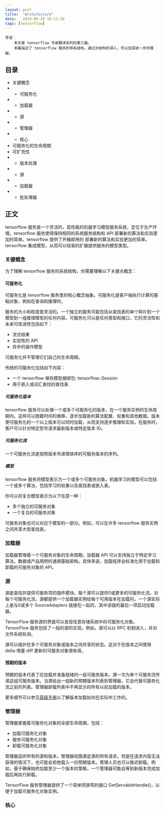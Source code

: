 ```yaml
---
layout: post
title:  "Architecture"
date:   2019-06-29 10:11:30
tags: [tensorflow]
---
```


    导语：
        本文是 tensorflow 手册翻译系列的第三篇。
        本篇描述了 tensorflow 服务的体系结构。通过对结构的深入，可以加深进一步的理解。

## 目录
+ 关键概念
+ + 可服务化
+ + 加载器
+ + 源
+ + 管理器
+ + 核心
+ 可服务化的生命周期
+ 可扩充性
+ + 版本处理
+ + 源
+ + 加载器
+ + 批处理器

## 正文
tensorflow 服务是一个灵活的，高性能的机器学习模型服务系统，定位于生产环境。tensorflow 服务使得保持相同的系统服务结构和 API 部署新的算法和实验更加的简单。tensorflow 提供了开箱即用的 部署新的算法和实验更加的简单。tensorflow 集成模型，从而可以轻易的扩展提供服务的模型类型。

### 关键概念
为了理解 tensorflow 服务的系统结构，你需要理解以下关键点概念：

#### 可服务化
可服务化是 tensorflow 服务里的核心概念抽象。可服务化是客户端执行计算的基础对象，例如在查询和推理时。

服务的大小和粒度是灵活的。一个独立的服务可能包括从查找表的单个碎片到一个模型到一组推理模型的任何内容。可服务化可以是任何类型和接口，它的灵活性和未来可改进性包括如下：
+ 流式结果
+ 实验性的 API
+ 异步的操作模型

可服务化并不管理它们自己的生命周期。

传统的可服务化包括如下内容：
+ 一个 tensorflow 保存模型捆绑包: tensorflow::Session
+ 用于嵌入或词汇查找的查找表

##### 可服务化版本
tensorflow 服务可以处理一个或多个可服务化的版本，在一个服务实例的生命周期内。这样可以随着时间的推移，逐步加载新的算法配置、权重和其他数据。版本使可服务化的一个以上版本可以同时加载，从而支持逐步推理和实验。在服务时，客户可以针对特定型号请求最新版本或特定版本 ID。

##### 可服务化流
一个可服务化流是按照版本号递增排序的可服务版本的序列。

##### 模型
tensorflow 服务将模型表示为一个或多个可服务对象。机器学习的模型可以包括一个或多个算法，包括学习的权重以及查找表或嵌入表。

你可以将复合模型表示为以下任意一种：
+ 多个独立的可服务对象
+ 一个复合的可服务对象

可服务对象也可以对应于模型的一部分。例如，可以在许多 tensorflow 服务实例之间共享大型查找表。 

### 加载器
加载器管理着一个可服务对象的生命周期。加载器 API 可以支持独立于特定学习算法，数据或产品用例的通用基础架构。具体来说，加载程序会标准化用于加载和卸载的可服务对象的 API。

### 源
源是查找并提供可服务项的插件模块。每个源可以提供0或更多的可服务化流。对每个可服务化流，源都提供一个加载器实例给每个可用版本在加载时。一个源实际上是与0或多个 SourceAdapters 链接在一起的，其中该链的最后一项启动加载器。

TensorFlow 服务源的界面可以发现任意存储系统中的可服务化对象。TensorFlow 服务包括了一般的源的实现。例如，源可以以 RPC 机制进入，并对文件系统轮询。

源可以维护在多个可服务对象或版本之间共享的状态。这对于在版本之间使用 delta 增量 diff 更新的可服务对象很有用。

#### 预期的版本
预期的版本代表了应加载并准备就绪的一组可服务版本。源一次为单个可服务流传递这组可服务版本。当源给出一组新的预期版本列表到管理器，它会代替可服务化流之前的列表。管理器卸载列表中不再显示的所有以前加载的版本。

更多细节可以参见[高级手册](https://www.tensorflow.org/tfx/serving/serving_advanced)以了解版本加载如何在实际中工作的。


### 管理器
管理器掌握着可服务化对象的全部生命周期，包括：
+ 加载可服务化对象
+ 服务可服务化对象
+ 卸载可服务化对象

管理器监听所有的源和版本。管理器视图满足源的所有请求，但是在请求内容无法获得的情况下，也可能会拒绝载入一份预期版本。管理人员也可以推迟卸载。例如，基于确保始终加载至少一个版本的策略，一个管理器可能会等到新版本完成加载后再执行卸载。

TensorFlow 服务管理器提供了一个简单而狭窄的接口 GetServableHandle()，以便于加载可服务化对象实例。


### 核心


